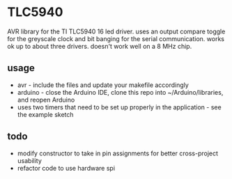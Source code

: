 # TLC5940
AVR library for the TI TLC5940 16 led driver. uses an output compare toggle for the greyscale clock and bit banging for the serial communication. works ok up to about three drivers. doesn't work well on a 8 MHz chip.

## usage
* avr - include the files and update your makefile accordingly
* arduino - close the Arduino IDE, clone this repo into ~/Arduino/libraries, and reopen Arduino
* uses two timers that need to be set up properly in the application - see the example sketch

## todo
* modify constructor to take in pin assignments for better cross-project usability
* refactor code to use hardware spi
